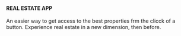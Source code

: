 #### REAL ESTATE APP

An easier way to get access to the best properties frm the clicck of a button. Experience real estate in a new dimension, then before.

